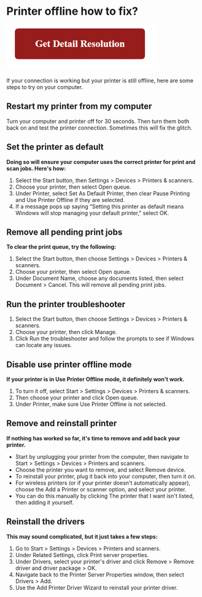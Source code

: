 # Printer offline how to fix?

[![Printer offline how to fix](red2.png)](https://icncomputer.com/how-to-fix-offline-printer/)

If your connection is working but your printer is still offline, here are some steps to try on your computer.



## Restart my printer from my computer

Turn your computer and printer off for 30 seconds. Then turn them both back on and test the printer connection. Sometimes this will fix the glitch.

## Set the printer as default

**Doing so will ensure your computer uses the correct printer for print and scan jobs. Here's how:**

1. Select the Start button, then Settings > Devices > Printers & scanners.
2. Choose your printer, then select Open queue.
3. Under Printer, select Set As Default Printer, then clear Pause Printing and Use Printer Offline if they are selected.
4. If a message pops up saying “Setting this printer as default means Windows will stop managing your default printer," select OK.

## Remove all pending print jobs

**To clear the print queue, try the following:**

1. Select the Start button, then choose Settings > Devices > Printers & scanners.
2. Choose your printer, then select Open queue.
3. Under Document Name, choose any documents listed, then select Document > Cancel. This will remove all pending print jobs.


## Run the printer troubleshooter

1. Select the Start button, then choose Settings > Devices > Printers & scanners.
2. Choose your printer, then click Manage.
3. Click Run the troubleshooter and follow the prompts to see if Windows can locate any issues.


## Disable use printer offline mode

**If your printer is in Use Printer Offline mode, it definitely won't work.**

1. To turn it off, select Start > Settings > Devices > Printers & scanners. 
2. Then choose your printer and click Open queue. 
3. Under Printer, make sure Use Printer Offline is not selected.


## Remove and reinstall printer

**If nothing has worked so far, it's time to remove and add back your printer.**

* Start by unplugging your printer from the computer, then navigate to Start > Settings > Devices > Printers and scanners. 
* Choose the printer you want to remove, and select Remove device.
* To reinstall your printer, plug it back into your computer, then turn it on. 
* For wireless printers (or if your printer doesn't automatically appear), choose the Add a Printer or scanner option, and select your printer. 
* You can do this manually by clicking The printer that I want isn't listed, then adding it yourself.


## Reinstall the drivers

**This may sound complicated, but it just takes a few steps:**

1. Go to Start > Settings > Devices > Printers and scanners. 
2. Under Related Settings, click Print server properties.
3. Under Drivers, select your printer's driver and click Remove > Remove driver and driver package > OK.
4. Navigate back to the Printer Server Properties window, then select Drivers > Add. 
5. Use the Add Printer Driver Wizard to reinstall your printer driver.
